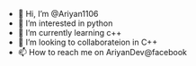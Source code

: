- 👋 Hi, I’m @Ariyan1106
- 👀 I’m interested in python
- 🌱 I’m currently learning c++
- 💞️ I’m looking to collaborateion in C++
- 📫 How to reach me on AriyanDev@facebook

<!---
Ariyan1106/Ariyan1106 is a ✨ special ✨ repository because its `README.md` (this file) appears on your GitHub profile.
You can click the Preview link to take a look at your changes.
--->
